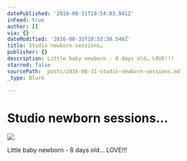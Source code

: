 ```yaml
---
datePublished: '2016-08-31T18:54:03.941Z'
inFeed: true
author: []
via: {}
dateModified: '2016-08-31T18:53:30.546Z'
title: Studio newborn sessions…
publisher: {}
description: Little baby newborn - 8 days old… LOVE!!!
starred: false
sourcePath: _posts/2016-08-31-studio-newborn-sessions.md
_type: Blurb

---
```

# Studio newborn sessions...
![](https://the-grid-user-content.s3-us-west-2.amazonaws.com/56101c58-d204-476f-b1a6-b4313ba0259d.jpg)

Little baby newborn - 8 days old... LOVE!!!